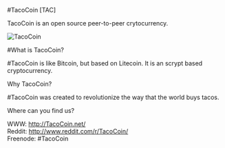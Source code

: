 #TacoCoin [TAC]

TacoCoin is an open source peer-to-peer crytocurrency.

![TacoCoin](http://tacocoin.net/TacocoinLogo.jpg)

#What is TacoCoin?  

#TacoCoin is like Bitcoin, but based on Litecoin. It is an scrypt based cryptocurrency.  

Why TacoCoin?  

#TacoCoin was created to revolutionize the way that the world buys tacos.  

Where can you find us?

WWW: http://TacoCoin.net/  
Reddit: http://www.reddit.com/r/TacoCoin/  
Freenode: #TacoCoin  
